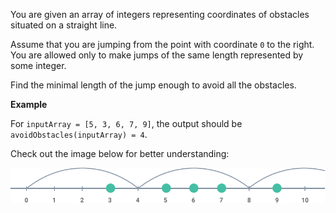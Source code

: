You are given an array of integers representing coordinates of obstacles situated on a straight line.

Assume that you are jumping from the point with coordinate `0` to the right. You are allowed only to make jumps of the same length represented by some integer.

Find the minimal length of the jump enough to avoid all the obstacles.

**Example**

For `inputArray = [5, 3, 6, 7, 9]`, the output should be `avoidObstacles(inputArray) = 4`.

Check out the image below for better understanding:

![example](example.png)
